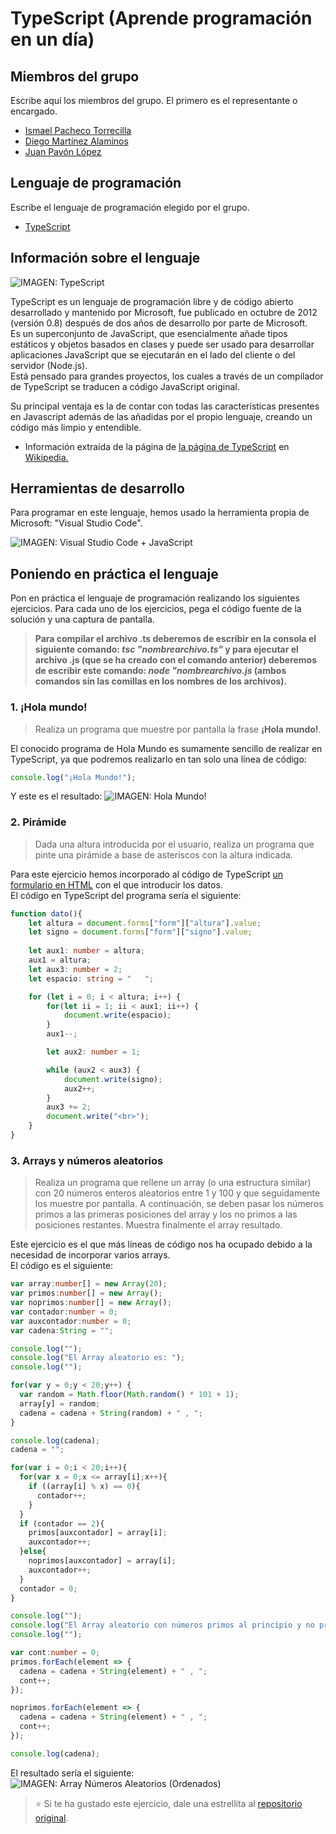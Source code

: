 # TypeScript (Aprende programación en un día)

## Miembros del grupo

Escribe aquí los miembros del grupo. El primero es el representante o encargado.

* [Ismael Pacheco Torrecilla](https://github.com/ismaelpacheco13)
* [Diego Martínez Alaminos](https://github.com/diegomartinezalaminos)
* [Juan Pavón López](https://github.com/JuanPavon)

## Lenguaje de programación

Escribe el lenguaje de programación elegido por el grupo.

* [TypeScript](https://www.typescriptlang.org/)

## Información sobre el lenguaje

<img src="https://upload.wikimedia.org/wikipedia/commons/a/a6/TypeScript_Logo.png" alt="IMAGEN: TypeScript">

TypeScript es un lenguaje de programación libre y de código abierto desarrollado y mantenido por Microsoft, fue publicado en octubre de 2012 (versión 0.8) después de dos años de desarrollo por parte de Microsoft.  
Es un superconjunto de JavaScript, que esencialmente añade tipos estáticos y objetos basados en clases y puede ser usado para desarrollar aplicaciones JavaScript que se ejecutarán en el lado del cliente o del servidor (Node.js).  
Está pensado para grandes proyectos, los cuales a través de un compilador de TypeScript se traducen a código JavaScript original.

Su principal ventaja es la de contar con todas las características presentes en Javascript además de las añadidas por el propio lenguaje, creando un código más limpio y entendible.

- Información extraída de la página de [la página de TypeScript](https://es.wikipedia.org/wiki/TypeScript) en [Wikipedia.](https://es.wikipedia.org)

## Herramientas de desarrollo

Para programar en este lenguaje, hemos usado la herramienta propia de Microsoft: "Visual Studio Code".

<img src="https://code.visualstudio.com/assets/docs/languages/typescript/Languages_typescript.png" alt="IMAGEN: Visual Studio Code + JavaScript">

## Poniendo en práctica el lenguaje

Pon en práctica el lenguaje de programación realizando los siguientes ejercicios. Para cada uno de los ejercicios, pega el código fuente de la solución y una captura de pantalla.


> **Para compilar el archivo .ts deberemos de escribir en la consola el siguiente comando: *tsc "nombrearchivo.ts"* y para ejecutar el archivo .js (que se ha creado con el comando anterior) deberemos de escribir este comando: *node "nombrearchivo.js* (ambos comandos sin las comillas en los nombres de los archivos).**

### 1. ¡Hola mundo!

> Realiza un programa que muestre por pantalla la frase **¡Hola mundo!**.

El conocido programa de Hola Mundo es sumamente sencillo de realizar en TypeScript, ya que podremos realizarlo en tan solo una línea de código:

```typescript
console.log("¡Hola Mundo!");
```

Y este es el resultado:
<img src="https://thumbnails-photos.amazon.es/v1/thumbnail/VMCk8DIiRNuvBV8b5Cm0UQ?viewBox=1101%2C46&ownerId=A26ZAV6ILW5Z7P" alt="IMAGEN: Hola Mundo!">

### 2. Pirámide

> Dada una altura introducida por el usuario, realiza un programa que pinte una pirámide a base de asteriscos con la altura indicada.

Para este ejercicio hemos incorporado al código de TypeScript [un formulario en HTML](https://ismaelpacheco13.github.io/aprende-un-lenguaje-en-un-dia/TypeScript/Ejercicio02%20(Pir%C3%A1mide)/index.html) con el que introducir los datos.  
El código en TypeScript del programa sería el siguiente:

```typescript
function dato(){
    let altura = document.forms["form"]["altura"].value;
    let signo = document.forms["form"]["signo"].value;
    
    let aux1: number = altura;
    aux1 = altura;
    let aux3: number = 2;
    let espacio: string = "   ";

    for (let i = 0; i < altura; i++) {
        for(let ii = 1; ii < aux1; ii++) {
            document.write(espacio);
        }
        aux1--;

        let aux2: number = 1;

        while (aux2 < aux3) {
            document.write(signo);
            aux2++;
        }
        aux3 += 2;
        document.write("<br>");
    }
}
```

### 3. Arrays y números aleatorios

> Realiza un programa que rellene un array (o una estructura similar) con 20 números enteros aleatorios entre 1 y 100 y que seguidamente los muestre por pantalla. A continuación, se deben pasar los números primos a las primeras posiciones del array y los no primos a las posiciones restantes. Muestra finalmente el array resultado.

Este ejercicio es el que más líneas de código nos ha ocupado debido a la necesidad de incorporar varios arrays.  
El código es el siguiente:

```typescript
var array:number[] = new Array(20);
var primos:number[] = new Array();
var noprimos:number[] = new Array();
var contador:number = 0;
var auxcontador:number = 0;
var cadena:String = "";

console.log("");
console.log("El Array aleatorio es: ");
console.log("");

for(var y = 0;y < 20;y++) {
  var random = Math.floor(Math.random() * 101 + 1);
  array[y] = random;
  cadena = cadena + String(random) + " , "; 
}

console.log(cadena);
cadena = "";

for(var i = 0;i < 20;i++){
  for(var x = 0;x <= array[i];x++){
    if ((array[i] % x) == 0){
      contador++;
    }
  }
  if (contador == 2){
    primos[auxcontador] = array[i];
    auxcontador++;
  }else{
    noprimos[auxcontador] = array[i];
    auxcontador++;
  }
  contador = 0;   
}

console.log("");
console.log("El Array aleatorio con números primos al principio y no primos al final: ")
console.log("");

var cont:number = 0;
primos.forEach(element => {
  cadena = cadena + String(element) + " , ";
  cont++;
});

noprimos.forEach(element => {
  cadena = cadena + String(element) + " , ";
  cont++;
});

console.log(cadena);
```

El resultado sería el siguiente:
<img src="https://thumbnails-photos.amazon.es/v1/thumbnail/gvk50BMNQ9GLLeFkxPwE2w?viewBox=1202%2C162&ownerId=A26ZAV6ILW5Z7P" alt="IMAGEN: Array Números Aleatorios (Ordenados)">


> :star: Si te ha gustado este ejercicio, dale una estrellita al [repositorio original](https://github.com/LuisJoseSanchez/aprende-un-lenguaje-en-un-dia).

